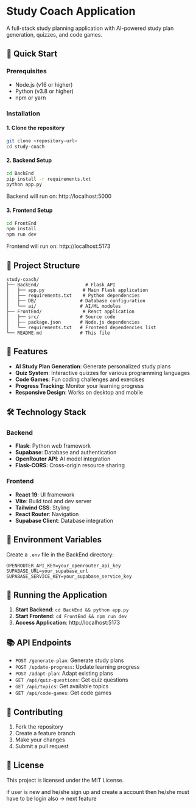 # Study Coach Application

A full-stack study planning application with AI-powered study plan generation, quizzes, and code games.

## 🚀 Quick Start

### Prerequisites
- Node.js (v16 or higher)
- Python (v3.8 or higher)
- npm or yarn

### Installation

#### 1. Clone the repository
```bash
git clone <repository-url>
cd study-coach
```

#### 2. Backend Setup
```bash
cd BackEnd
pip install -r requirements.txt
python app.py
```
Backend will run on: http://localhost:5000

#### 3. Frontend Setup
```bash
cd FrontEnd
npm install
npm run dev
```
Frontend will run on: http://localhost:5173

## 📁 Project Structure

```
study-coach/
├── BackEnd/                 # Flask API
│   ├── app.py              # Main Flask application
│   ├── requirements.txt    # Python dependencies
│   ├── DB/                # Database configuration
│   └── ai/                # AI/ML modules
├── FrontEnd/               # React application
│   ├── src/               # Source code
│   ├── package.json       # Node.js dependencies
│   └── requirements.txt   # Frontend dependencies list
└── README.md              # This file
```

## 🔧 Features

- **AI Study Plan Generation**: Generate personalized study plans
- **Quiz System**: Interactive quizzes for various programming languages
- **Code Games**: Fun coding challenges and exercises
- **Progress Tracking**: Monitor your learning progress
- **Responsive Design**: Works on desktop and mobile

## 🛠️ Technology Stack

### Backend
- **Flask**: Python web framework
- **Supabase**: Database and authentication
- **OpenRouter API**: AI model integration
- **Flask-CORS**: Cross-origin resource sharing

### Frontend
- **React 19**: UI framework
- **Vite**: Build tool and dev server
- **Tailwind CSS**: Styling
- **React Router**: Navigation
- **Supabase Client**: Database integration

## 📝 Environment Variables

Create a `.env` file in the BackEnd directory:

```env
OPENROUTER_API_KEY=your_openrouter_api_key
SUPABASE_URL=your_supabase_url
SUPABASE_SERVICE_KEY=your_supabase_service_key
```

## 🚀 Running the Application

1. **Start Backend**: `cd BackEnd && python app.py`
2. **Start Frontend**: `cd FrontEnd && npm run dev`
3. **Access Application**: http://localhost:5173

## 📚 API Endpoints

- `POST /generate-plan`: Generate study plans
- `POST /update-progress`: Update learning progress
- `POST /adapt-plan`: Adapt existing plans
- `GET /api/quiz-questions`: Get quiz questions
- `GET /api/topics`: Get available topics
- `GET /api/code-games`: Get code games

## 🤝 Contributing

1. Fork the repository
2. Create a feature branch
3. Make your changes
4. Submit a pull request

## 📄 License

This project is licensed under the MIT License. 



if user is new and he/she sign up and create a account then he/she must have to be login also -> next feature